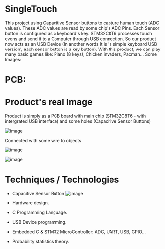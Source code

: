 # SingleTouch
This project using Capacitive Sensor buttons to capture human touch (ADC values).
These ADC values are read by some chip's ADC Pins.
Each Sensor button is configured as a keyboard's key.
STM32C8T6 processes touch evens and send it to a Computer through USB connection.
So our product now acts as an USB Device (In another words It is 'a simple keyboard USB version', each sensor button is a key button).
With this product, we can play many basic games like: Piano (8 keys), Chicken invaders, Pacman...
Some Images:

# PCB:

# Product's real Image
Product is simply as a PCB board with main chip (STM32C8T6 - with intergrated USB interface) and some holes (Capacitive Sensor Buttons)

![image](https://user-images.githubusercontent.com/15206083/191791381-8f3cd388-ae28-434d-8c84-33452aff3ef8.png)

Connected with some wire to objects

![image](https://user-images.githubusercontent.com/15206083/191791429-287e9807-fd85-4b9f-a54e-7f58e9faf08d.png)

![image](https://user-images.githubusercontent.com/15206083/191792009-551b168a-3017-4578-824f-357b26c0fc8c.png)



# Techniques / Technologies
- Capacitive Sensor Button
![image](https://user-images.githubusercontent.com/15206083/191790204-d4eeb30f-324d-4572-8a2d-8b44d85a0778.png)

- Hardware design.
- C Programming Language.
- USB Device programming.
- Embedded C & STM32 MicroController: ADC, UART, USB, GPIO...
- Probability statistics theory.
